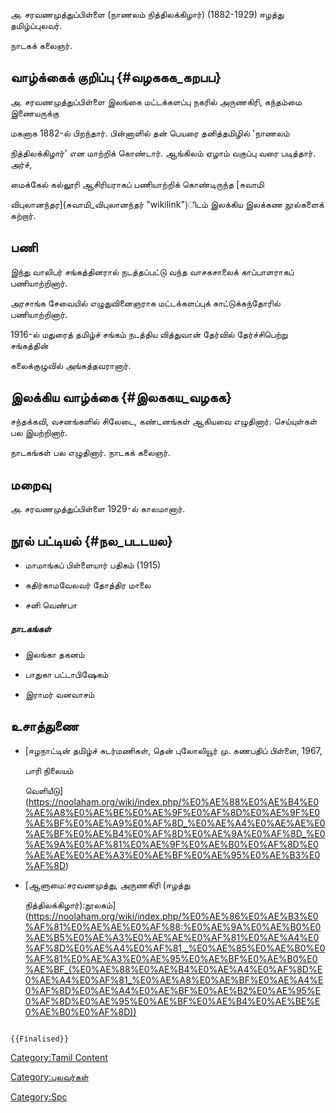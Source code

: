 அ. சரவணமுத்துப்பிள்ளை (நாணலம் நித்திலக்கிழார்) (1882-1929) ஈழத்து தமிழ்ப்புலவர்.
நாடகக் கலைஞர்.

## வாழ்க்கைக் குறிப்பு {#வழககக_கறபப}

அ. சரவணமுத்துப்பிள்ளை இலங்கை மட்டக்களப்பு நகரில் அருணகிரி, கந்தம்மை இணையருக்கு
மகனாக 1882-ல் பிறந்தார். பின்னாளில் தன் பெயரை தனித்தமிழில் \'நாணலம்
நித்திலக்கிழார்\' என மாற்றிக் கொண்டார். ஆங்கிலம் ஏழாம் வகுப்பு வரை படித்தார். அர்ச்,
மைக்கேல் கல்லூரி ஆசிரியராகப் பணியாற்றிக் கொண்டிருந்த [சுவாமி
விபுலானந்தர](சுவாமி_விபுலானந்தர் "wikilink")ிடம் இலக்கிய இலக்கண நூல்களைக் கற்றார்.

## பணி

இந்து வாலிபர் சங்கத்தினரால் நடத்தப்பட்டு வந்த வாசகசாலைக் காப்பாளராகப் பணியாற்றினார்.
அரசாங்க சேவையில் எழுதுவினைஞராக மட்டக்களப்புக் காட்டுக்கந்தோரில் பணியாற்றினார்.
1916-ல் மதுரைத் தமிழ்ச் சங்கம் நடத்திய வித்துவான் தேர்வில் தேர்ச்சிபெற்று சங்கத்தின்
கலைக்குழுவில் அங்கத்தவரானார்.

## இலக்கிய வாழ்க்கை {#இலககய_வழகக}

சந்தக்கவி, வசனங்களில் சிலேடை, கண்டனங்கள் ஆகியவை எழுதினார். செய்யுள்கள் பல இயற்றினார்.
நாடகங்கள் பல எழுதினார். நாடகக் கலைஞர்.

## மறைவு

அ. சரவணமுத்துப்பிள்ளை 1929-ல் காலமானார்.

## நூல் பட்டியல் {#நல_படடயல}

-   மாமாங்கப் பிள்ளையார் பதிகம் (1915)
-   கதிர்காமவேலவர் தோத்திர மாலை
-   சனி வெண்பா

##### நாடகங்கள்

-   இலங்கா தகனம்
-   பாதுகா பட்டாபிஷேகம்
-   இராமர் வனவாசம்

## உசாத்துணை

-   [ஈழநாட்டின் தமிழ்ச் சுடர்மணிகள், தென் புலோலியூர் மு. கணபதிப் பிள்ளை, 1967,
    பாரி நிலையம்
    வெளியீடு](https://noolaham.org/wiki/index.php/%E0%AE%88%E0%AE%B4%E0%AE%A8%E0%AE%BE%E0%AE%9F%E0%AF%8D%E0%AE%9F%E0%AE%BF%E0%AE%A9%E0%AF%8D_%E0%AE%A4%E0%AE%AE%E0%AE%BF%E0%AE%B4%E0%AF%8D%E0%AE%9A%E0%AF%8D_%E0%AE%9A%E0%AF%81%E0%AE%9F%E0%AE%B0%E0%AF%8D%E0%AE%AE%E0%AE%A3%E0%AE%BF%E0%AE%95%E0%AE%B3%E0%AF%8D)
-   [ஆளுமை:சரவணமுத்து, அருணகிரி (ஈழத்து
    நித்திலக்கிழார்):நூலகம்](https://noolaham.org/wiki/index.php/%E0%AE%86%E0%AE%B3%E0%AF%81%E0%AE%AE%E0%AF%88:%E0%AE%9A%E0%AE%B0%E0%AE%B5%E0%AE%A3%E0%AE%AE%E0%AF%81%E0%AE%A4%E0%AF%8D%E0%AE%A4%E0%AF%81,_%E0%AE%85%E0%AE%B0%E0%AF%81%E0%AE%A3%E0%AE%95%E0%AE%BF%E0%AE%B0%E0%AE%BF_(%E0%AE%88%E0%AE%B4%E0%AE%A4%E0%AF%8D%E0%AE%A4%E0%AF%81_%E0%AE%A8%E0%AE%BF%E0%AE%A4%E0%AF%8D%E0%AE%A4%E0%AE%BF%E0%AE%B2%E0%AE%95%E0%AF%8D%E0%AE%95%E0%AE%BF%E0%AE%B4%E0%AE%BE%E0%AE%B0%E0%AF%8D))

```{=mediawiki}
{{Finalised}}
```
[Category:Tamil Content](Category:Tamil_Content "wikilink")
[Category:புலவர்கள்](Category:புலவர்கள் "wikilink")
[Category:Spc](Category:Spc "wikilink")

